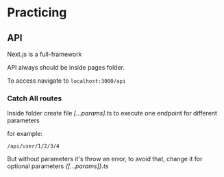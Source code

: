 # Practicing

## API

Next.js is a full-framework

API always should be inside pages folder.

To access navigate to `localhost:3000/api`

### Catch All routes

Inside folder create file _[...params].ts_ to execute one endpoint for different parameters

for example:

```
/api/user/1/2/3/4
```

But without parameters it's throw an error, to avoid that, change it for optional parameters _{[...params]}.ts_
